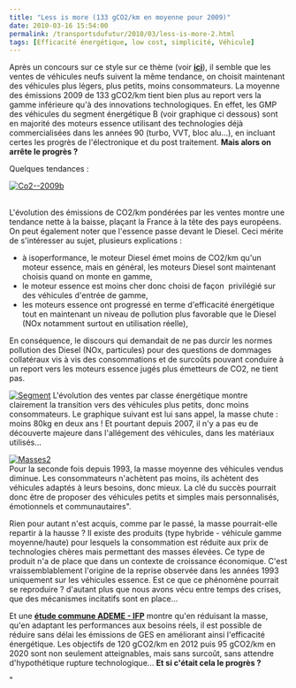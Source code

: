 ```yaml
---
title: "Less is more (133 gCO2/km en moyenne pour 2009)"
date: 2010-03-16 15:54:00
permalink: /transportsdufutur/2010/03/less-is-more-2.html
tags: [Efficacité énergétique, low cost, simplicité, Véhicule]
---
```


<p>Après un concours sur ce style sur ce thème (voir <strong><span style="text-decoration: underline"><a href="https://gabrielplassat.github.io/transportsdufutur/2010/02/less-is-more.html" target="_blank">ici</a></span></strong>), il semble que les ventes de véhicules neufs suivent la même tendance, on choisit maintenant des véhicules plus légers, plus petits, moins consommateurs. La moyenne des émissions 2009 de 133 gCO2/km tient bien plus au report vers la gamme inférieure qu'à des innovations technologiques. En effet, les GMP des véhicules du segment énergétique B (voir graphique ci dessous) sont en majorité des moteurs essence utilisant des technologies déjà commercialisées dans les années 90 (turbo, VVT, bloc alu...), en incluant certes les progrès de l'électronique et du post traitement. <strong>Mais alors on arrête le progrès ?</strong></p> <p>Quelques tendances :</p> <p><a href="https://gabrielplassat.github.io/transportsdufutur/wp-content/uploads/sites/6/old/6a0120a66d2ad4970b01310f2fa057970c-pi.gif" rel="lightbox"><img alt="Co2--2009b" border="0" class="asset asset-image at-xid-6a0120a66d2ad4970b01310f2fa057970c " src="/wp-content/uploads/sites/6/old/6a0120a66d2ad4970b01310f2fa057970c-320pi.gif" title="Co2--2009b" /></a>  </p>   <!--more--> <br />L'évolution des émissions de CO2/km pondérées par les ventes montre une tendance nette à la baisse, plaçant la France à la tête des pays européens. On peut également noter que l'essence passe devant le Diesel. Ceci mérite de s'intéresser au sujet, plusieurs explications : <ul> <li> <div>à isoperformance, le moteur Diesel émet moins de CO2/km qu'un moteur essence, mais en général, les moteurs Diesel sont maintenant choisis quand on monte en gamme,</div> <li> <div>le moteur essence est moins cher donc choisi de façon  privilégié sur des véhicules d'entrée de gamme,</div> <li> <div>les moteurs essence ont progressé en terme d'efficacité énergétique tout en maintenant un niveau de pollution plus favorable que le Diesel (NOx notamment surtout en utilisation réelle),</div></li> </li></li></ul> <p>En conséquence, le discours qui demandait de ne pas durcir les normes pollution des Diesel (NOx, particules) pour des questions de dommages collatéraux vis à vis des consommations et de surcoûts pouvant conduire à un report vers les moteurs essence jugés plus émetteurs de CO2, ne tient pas.</p> <p><a href="https://gabrielplassat.github.io/transportsdufutur/wp-content/uploads/sites/6/old/6a0120a66d2ad4970b0120a8c8dd02970b-pi.gif" rel="lightbox"><img alt="Segment" border="0" class="asset asset-image at-xid-6a0120a66d2ad4970b0120a8c8dd02970b " src="/wp-content/uploads/sites/6/old/6a0120a66d2ad4970b0120a8c8dd02970b-320pi.gif" title="Segment" /></a> L'évolution des ventes par classe énergétique montre clairement la transition vers des véhicules plus petits, donc moins consommateurs. Le graphique suivant est lui sans appel, la masse chute : moins 80kg en deux ans ! Et pourtant depuis 2007, il n'y a pas eu de découverte majeure dans l'allégement des véhicules, dans les matériaux utilisés...</p> <p><a href="https://gabrielplassat.github.io/transportsdufutur/wp-content/uploads/sites/6/old/6a0120a66d2ad4970b0120a94217a7970b-pi.gif" rel="lightbox"><img alt="Masses2" border="0" class="asset asset-image at-xid-6a0120a66d2ad4970b0120a94217a7970b " src="/wp-content/uploads/sites/6/old/6a0120a66d2ad4970b0120a94217a7970b-320pi.gif" title="Masses2" /></a> <br />Pour la seconde fois depuis 1993, la masse moyenne des véhicules vendus diminue. Les consommateurs n'achètent pas moins, ils achètent des véhicules adaptés à leurs besoins, donc mieux. La clé du succès pourrait donc être de proposer des véhicules petits et simples mais personnalisés, émotionnels et communautaires".</p> <p>Rien pour autant n'est acquis, comme par le passé, la masse pourrait-elle repartir à la hausse ? Il existe des produits (type hybride - véhicule gamme moyenne/haute) pour lesquels la consommation est réduite aux prix de technologies chères mais permettant des masses élevées. Ce type de produit n'a de place que dans un contexte de croissance économique. C'est vraissemblablement l'origine de la reprise observée dans les années 1993 uniquement sur les véhicules essence. Est ce que ce phénomène pourrait se reproduire ? d'autant plus que nous avons vécu entre temps des crises, que des mécanismes incitatifs sont en place...</p> <p>Et une <strong><span style=""text-decoration: underline""><a href=""http://docs.google.com/fileview?id=0B-0CzLRVt-K9MjNkMGYxOWUtMThhNy00ZThmLThjNWYtNTFjOWZhZjRhYWE4&hl=en"" target=""_blank"">étude commune ADEME - IFP</a></span></strong> montre qu'en réduisant la masse, qu'en adaptant les performances aux besoins réels, il est possible de réduire sans délai les émissions de GES en améliorant ainsi l'efficacité énergétique. Les objectifs de 120 gCO2/km en 2012 puis 95 gCO2/km en 2020 sont non seulement atteignables, mais sans surcoût, sans attendre d'hypothétique rupture technologique... <strong>Et si c'était cela le progrès ?</strong></p> <p></p> <p></p> <p></p> <p></p>"
